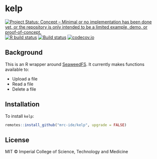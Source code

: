 # kelp

<!-- badges: start -->
[![Project Status: Concept – Minimal or no implementation has been done yet, or the repository is only intended to be a limited example, demo, or proof-of-concept.](https://www.repostatus.org/badges/latest/concept.svg)](https://www.repostatus.org/#concept)
[![R build status](https://github.com/mrc-ide/kelp/workflows/R-CMD-check/badge.svg)](https://github.com/mrc-ide/kelp/actions)
[![Build status]()](https://buildkite.com/mrc-ide/mrcide/kelp?branch=main)
[![codecov.io](https://codecov.io/github/mrc-ide/kelp/coverage.svg?branch=main)](https://codecov.io/github/mrc-ide/kelp?branch=main)
<!-- badges: end -->

## Background

This is an R wrapper around [SeaweedFS](https://github.com/chrislusf/seaweedfs). It currently makes functions available to:
 * Upload a file
 * Read a file
 * Delete a file

## Installation

To install `kelp`:

```r
remotes::install_github("mrc-ide/kelp", upgrade = FALSE)
```

## License

MIT © Imperial College of Science, Technology and Medicine

